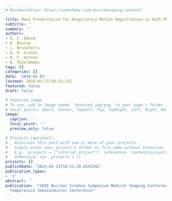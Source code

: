 ```yaml
---
# Documentation: https://wowchemy.com/docs/managing-content/

title: Mass Preservation for Respiratory Motion Registration in both PET and CT
subtitle: ''
summary: ''
authors:
- É. C. Émond
- A. Bousse
- L. Brusaferri
- A. M. Groves
- B. F. Hutton
- K. Thielemans
tags: []
categories: []
date: '2019-01-01'
lastmod: 2024-03-21T18:21:21Z
featured: false
draft: false

# Featured image
# To use, add an image named `featured.jpg/png` to your page's folder.
# Focal points: Smart, Center, TopLeft, Top, TopRight, Left, Right, BottomLeft, Bottom, BottomRight.
image:
  caption: ''
  focal_point: ''
  preview_only: false

# Projects (optional).
#   Associate this post with one or more of your projects.
#   Simply enter your project's folder or file name without extension.
#   E.g. `projects = ["internal-project"]` references `content/project/deep-learning/index.md`.
#   Otherwise, set `projects = []`.
projects: []
publishDate: '2024-03-21T18:21:20.814239Z'
publication_types:
- '1'
abstract: ''
publication: '*IEEE Nuclear Science Symposium Medical Imaging Conference and Room
  Temperature Semiconductor Conference*'
---
```

